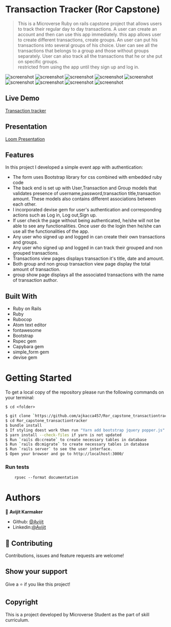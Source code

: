 # Transaction Tracker (Ror Capstone)

> This is a Microverse Ruby on rails capstone project that allows users to track their regular day to day transactions. A user can create an account and then can use this app immediately. this app allows user to create different transactions, create groups. An user can put his transactions into several groups of his choice. User can see all the transactions that belongs to a group and those without groups separately. User can also track all the transactions that he or she put on specific groups.  
restricted from using the app until they sign up and log in.

![screenshot](./app/assets/images/interface1.png)
![screenshot](./app/assets/images/interface2.png)
![screenshot](./app/assets/images/interface3.png)
![screenshot](./app/assets/images/interface4.png)
![screenshot](./app/assets/images/interface5.png)
![screenshot](./app/assets/images/interface6.png)
![screenshot](./app/assets/images/interface7.png)
![screenshot](./app/assets/images/interface8.png)
![screenshot](./app/assets/images/interface9.png)


## Live Demo

[Transaction tracker](https://pure-cliffs-17371.herokuapp.com/users/sign_in)


## Presentation

[Loom Presentation](https://www.loom.com/share/d3f152edb82747d6829b2ac5241cc33f)

## Features
In this project I developed a simple event app with authentication:

- The form uses Bootstrap library for css combined with embedded ruby code
- The back end is set up with User,Transaction and Group models that validates presence of username,password,transaction title,transaction amount. These models also contains different associations between each other.
- I incorporated devise gem for user's authentication and corresponding actions such as Log in, Log out,Sign up.
- If user check the page without being authenticated, he/she will not be able to see any functionalities. Once user do the login then he/she can use all the functionalities of the app.
- Any user who signed up and logged in can create their own transactions and groups.
- Any user who signed up and logged in can track their grouped and non grouped transactions.
- Transactions view pages displays transaction it's title, date and amount.
- Both group and non group transaction view page display the total amount of transaction.
- group show page displays all the associated transactions with the name of transaction author.

## Built With

- Ruby on Rails
- Ruby
- Rubocop
- Atom text editor
- fontawesome
- Bootstrap
- Rspec gem
- Capybara gem
- simple_form gem
- devise gem
# Getting Started

To get a local copy of the repository please run the following commands on your terminal:

```
$ cd <folder>
```

```bash
$ git clone `https://github.com/ajkacca457/Ror_capstone_transactiontracker.git`
$ cd Ror_capstone_transactiontracker
$ bundle install
$ If styling doest work then run "Yarn add bootstrap jquery popper.js"
$ yarn install --check-files if yarn is not updated
$ Run `rails db:create` to create necessary tables in database
$ Run `rails db:migrate` to create necessary tables in database
$ Run `rails server` to see the user interface.
$ Open your browser and go to http://localhost:3000/
```

### Run tests

```
    rpsec --format documentation
```

# Authors

👤 **Avijit Karmaker**

- Github: [@Avijit](https://github.com/ajkacca457)
- Linkedin:[@Avijit](https://www.linkedin.com/in/avijit-karmaker-8738a54)

## 🤝 Contributing

Contributions, issues and feature requests are welcome!

## Show your support

Give a ⭐️ if you like this project!

## Copyright
This is a project developed by Microverse Student as the part of skill curriculum.
